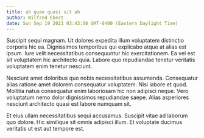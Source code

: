 ```yaml
---
title: ab quae quasi sit ab
author: Wilfred Ebert
date: Sun Sep 19 2021 03:43:00 GMT-0400 (Eastern Daylight Time)
---
```

Suscipit sequi magnam. Ut dolores expedita illum voluptatem distinctio corporis hic ea. Dignissimos temporibus qui explicabo atque at alias est ipsum. Iure velit necessitatibus consequuntur hic exercitationem. Ea vel est sit voluptatem hic architecto quia. Labore quo repudiandae tenetur veritatis voluptatem enim tenetur nesciunt.

 Nesciunt amet doloribus quo nobis necessitatibus assumenda. Consequatur alias ratione amet dolorem consequatur voluptatem. Nisi labore et quod. Mollitia natus consequatur enim laboriosam hic non adipisci neque. Vero voluptatum nemo dolor dignissimos repudiandae saepe. Alias asperiores nesciunt architecto quasi est labore numquam sit.

 Et eius ullam necessitatibus sequi accusamus. Suscipit vitae ad laborum quo dolore. Hic similique sit omnis adipisci illum. Et voluptate ducimus veritatis ut est aut tempore est.